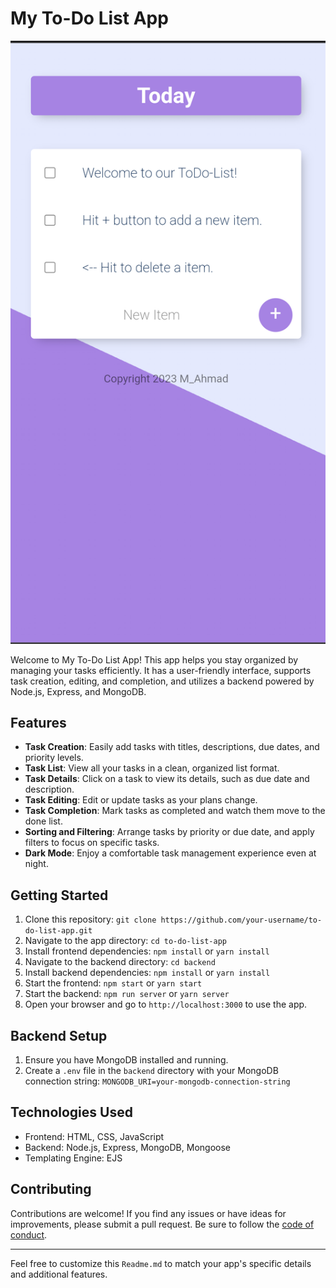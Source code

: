 # My To-Do List App

![App Screenshot](appSC.png)

Welcome to My To-Do List App! This app helps you stay organized by managing your tasks efficiently. It has a user-friendly interface, supports task creation, editing, and completion, and utilizes a backend powered by Node.js, Express, and MongoDB.

## Features

- **Task Creation**: Easily add tasks with titles, descriptions, due dates, and priority levels.
- **Task List**: View all your tasks in a clean, organized list format.
- **Task Details**: Click on a task to view its details, such as due date and description.
- **Task Editing**: Edit or update tasks as your plans change.
- **Task Completion**: Mark tasks as completed and watch them move to the done list.
- **Sorting and Filtering**: Arrange tasks by priority or due date, and apply filters to focus on specific tasks.
- **Dark Mode**: Enjoy a comfortable task management experience even at night.

## Getting Started

1. Clone this repository: `git clone https://github.com/your-username/to-do-list-app.git`
2. Navigate to the app directory: `cd to-do-list-app`
3. Install frontend dependencies: `npm install` or `yarn install`
4. Navigate to the backend directory: `cd backend`
5. Install backend dependencies: `npm install` or `yarn install`
6. Start the frontend: `npm start` or `yarn start`
7. Start the backend: `npm run server` or `yarn server`
8. Open your browser and go to `http://localhost:3000` to use the app.

## Backend Setup

1. Ensure you have MongoDB installed and running.
2. Create a `.env` file in the `backend` directory with your MongoDB connection string: `MONGODB_URI=your-mongodb-connection-string`

## Technologies Used

- Frontend: HTML, CSS, JavaScript
- Backend: Node.js, Express, MongoDB, Mongoose
- Templating Engine: EJS

## Contributing

Contributions are welcome! If you find any issues or have ideas for improvements, please submit a pull request. Be sure to follow the [code of conduct](CODE_OF_CONDUCT.md).

---

Feel free to customize this `Readme.md` to match your app's specific details and additional features.
